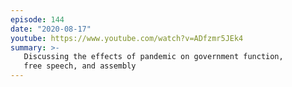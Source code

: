 ```yaml
---
episode: 144
date: "2020-08-17"
youtube: https://www.youtube.com/watch?v=ADfzmr5JEk4
summary: >-
   Discussing the effects of pandemic on government function,
   free speech, and assembly
---
```

